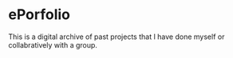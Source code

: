 # ePorfolio

This is a digital archive of past projects that I have done myself or collabratively with a group.
